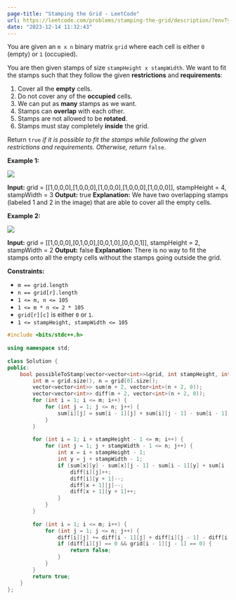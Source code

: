 ```yaml
---
page-title: "Stamping the Grid - LeetCode"
url: https://leetcode.com/problems/stamping-the-grid/description/?envType=daily-question&envId=2023-12-14
date: "2023-12-14 11:32:43"
---
```

You are given an `m x n` binary matrix `grid` where each cell is either `0` (empty) or `1` (occupied).

You are then given stamps of size `stampHeight x stampWidth`. We want to fit the stamps such that they follow the given **restrictions** and **requirements**:

1.  Cover all the **empty** cells.
2.  Do not cover any of the **occupied** cells.
3.  We can put as **many** stamps as we want.
4.  Stamps can **overlap** with each other.
5.  Stamps are not allowed to be **rotated**.
6.  Stamps must stay completely **inside** the grid.

Return `true` *if it is possible to fit the stamps while following the given restrictions and requirements. Otherwise, return* `false`.

**Example 1:**

![](https://assets.leetcode.com/uploads/2021/11/03/ex1.png)

**Input:** grid = \[\[1,0,0,0\],\[1,0,0,0\],\[1,0,0,0\],\[1,0,0,0\],\[1,0,0,0\]\], stampHeight = 4, stampWidth = 3
**Output:** true
**Explanation:** We have two overlapping stamps (labeled 1 and 2 in the image) that are able to cover all the empty cells.

**Example 2:**

![](https://assets.leetcode.com/uploads/2021/11/03/ex2.png)

**Input:** grid = \[\[1,0,0,0\],\[0,1,0,0\],\[0,0,1,0\],\[0,0,0,1\]\], stampHeight = 2, stampWidth = 2 
**Output:** false 
**Explanation:** There is no way to fit the stamps onto all the empty cells without the stamps going outside the grid.

**Constraints:**

-   `m == grid.length`
-   `n == grid[r].length`
-   `1 <= m, n <= 105`
-   `1 <= m * n <= 2 * 105`
-   `grid[r][c]` is either `0` or `1`.
-   `1 <= stampHeight, stampWidth <= 105`

```cpp
#include <bits/stdc++.h>  
  
using namespace std;  
  
class Solution {  
public:  
    bool possibleToStamp(vector<vector<int>>&grid, int stampHeight, int stampWidth) {  
        int m = grid.size(), n = grid[0].size();  
        vector<vector<int>> sum(m + 2, vector<int>(n + 2, 0));  
        vector<vector<int>> diff(m + 2, vector<int>(n + 2, 0));  
        for (int i = 1; i <= m; i++) {  
            for (int j = 1; j <= n; j++) {  
                sum[i][j] = sum[i - 1][j] + sum[i][j - 1] - sum[i - 1][j - 1] + grid[i - 1][j - 1];  
            }  
        }  
  
        for (int i = 1; i + stampHeight - 1 <= m; i++) {  
            for (int j = 1; j + stampWidth - 1 <= n; j++) {  
                int x = i + stampHeight - 1;  
                int y = j + stampWidth - 1;  
                if (sum[x][y] - sum[x][j - 1] - sum[i - 1][y] + sum[i - 1][j - 1] == 0) {  
                    diff[i][j]++;  
                    diff[i][y + 1]--;  
                    diff[x + 1][j]--;  
                    diff[x + 1][y + 1]++;  
                }  
            }  
        }  
  
        for (int i = 1; i <= m; i++) {  
            for (int j = 1; j <= n; j++) {  
                diff[i][j] += diff[i - 1][j] + diff[i][j - 1] - diff[i - 1][j - 1];  
                if (diff[i][j] == 0 && grid[i - 1][j - 1] == 0) {  
                    return false;  
                }  
            }  
        }  
        return true;  
    }  
};
```